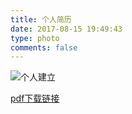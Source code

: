 ```yaml
---
title: 个人简历
date: 2017-08-15 19:49:43
type: photo
comments: false
---
```


![个人建立](http://ou6yob3zd.bkt.clouddn.com/%E4%B8%AA%E4%BA%BA%E7%AE%80%E5%8E%86.png)

[pdf下载链接](http://ou6yob3zd.bkt.clouddn.com/%E7%8E%8B%E6%96%B0%E6%97%A5_%E4%B8%AA%E4%BA%BA%E7%AE%80%E5%8E%86.pdf?attname=)